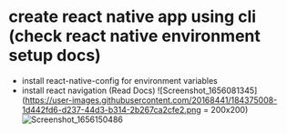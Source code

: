 # create react native app using cli (check react native environment setup docs)

- install react-native-config for environment variables
- install react navigation (Read Docs)
![Screenshot_1656081345](https://user-images.githubusercontent.com/20168441/184375008-1d442fd6-d237-44d3-b314-2b267ca2cfe2.png = 200x200) 
![Screenshot_1656150486](https://user-images.githubusercontent.com/20168441/184375037-96154edd-b0c7-43ed-b1ec-ea67e2277d05.png)
